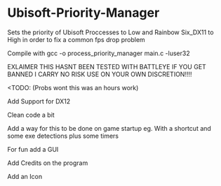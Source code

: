 # Ubisoft-Priority-Manager
Sets the priority of Ubisoft Proccesses to Low and Rainbow Six_DX11 to High in order to fix a common fps drop problem


Compile with
 gcc -o process_priority_manager main.c -luser32


EXLAIMER THIS HASNT BEEN TESTED WITH BATTLEYE IF YOU GET BANNED I CARRY NO RISK USE ON YOUR OWN DISCRETION!!!!

<TODO: (Probs wont this was an hours work)


Add Support for DX12

Clean code a bit

Add a way for this to be done on game startup eg. With a shortcut and some exe detections plus some timers

For fun add a GUI

Add Credits on the program

Add an Icon


